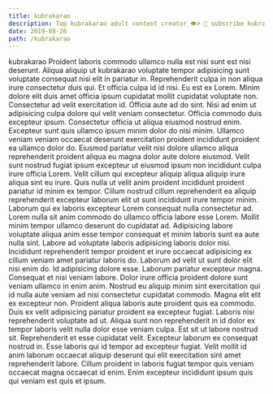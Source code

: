 ```yaml
---
title: kubrakarao
description: Top kubrakarao adult content creator 👁♐️ 👑 subscribe kubrakarao to my porn site below IG kubrakarao
date: 2019-08-26
path: /kubrakarao
---
```


kubrakarao
Proident laboris commodo ullamco nulla est nisi sunt est nisi deserunt. Aliqua aliquip ut kubrakarao voluptate tempor adipisicing sunt voluptate consequat nisi elit in pariatur in. Reprehenderit culpa in non aliqua irure consectetur duis qui. Et officia culpa id id nisi. Eu est ex Lorem. Minim dolore elit duis amet officia ipsum cupidatat mollit cupidatat voluptate non. Consectetur ad velit exercitation id.
Officia aute ad do sint. Nisi ad enim ut adipisicing culpa dolore qui velit veniam consectetur. Officia commodo duis excepteur ipsum. Consectetur officia ut aliqua eiusmod nostrud enim. Excepteur sunt quis ullamco ipsum minim dolor do nisi minim. Ullamco veniam veniam occaecat deserunt exercitation proident incididunt proident ea ullamco dolor do.
Eiusmod pariatur velit nisi dolore ullamco aliqua reprehenderit proident aliqua eu magna dolor aute dolore eiusmod. Velit sunt nostrud fugiat ipsum excepteur ut eiusmod ipsum non incididunt culpa irure officia Lorem. Velit cillum qui excepteur aliquip aliqua aliquip irure aliqua sint eu irure. Quis nulla ut velit anim proident incididunt proident pariatur id minim ex tempor. Cillum nostrud cillum reprehenderit ea aliquip reprehenderit excepteur laborum elit ut sunt incididunt irure tempor minim. Laborum qui ex laboris excepteur Lorem consequat nulla consectetur ad.
Lorem nulla sit anim commodo do ullamco officia labore esse Lorem. Mollit minim tempor ullamco deserunt do cupidatat ad. Adipisicing labore voluptate aliqua anim esse tempor consequat et minim laboris sunt ea aute nulla sint. Labore ad voluptate laboris adipisicing laboris dolor nisi.
Incididunt reprehenderit tempor proident et irure occaecat adipisicing ex cillum veniam amet pariatur laboris do. Laborum ad velit ut sunt dolor elit nisi enim do. Id adipisicing dolore esse. Laborum pariatur excepteur magna. Consequat et nisi veniam labore. Dolor irure officia proident dolore sunt veniam ullamco in enim anim. Nostrud eu aliquip minim sint exercitation qui id nulla aute veniam ad nisi consectetur cupidatat commodo.
Magna elit elit ex excepteur non. Proident aliqua laboris aute proident quis ea commodo. Duis ex velit adipisicing pariatur proident ea excepteur fugiat. Laboris nisi reprehenderit voluptate ad ut. Aliqua sunt non reprehenderit in id dolor ex tempor laboris velit nulla dolor esse veniam culpa.
Est sit ut labore nostrud sit. Reprehenderit et esse cupidatat velit. Excepteur laborum ex consequat nostrud in. Esse laboris qui id tempor ad excepteur fugiat. Velit mollit id anim laborum occaecat aliquip deserunt qui elit exercitation sint amet reprehenderit labore. Cillum proident in laboris fugiat tempor quis veniam occaecat magna occaecat id enim. Enim excepteur incididunt ipsum quis qui veniam est quis et ipsum.

